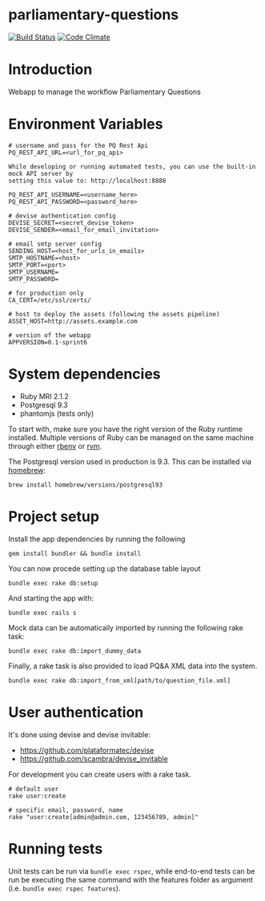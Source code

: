 parliamentary-questions
=======================

[![Build Status](https://travis-ci.org/ministryofjustice/parliamentary-questions.png?branch=master)](https://travis-ci.org/ministryofjustice/parliamentary-questions)
[![Code Climate](https://codeclimate.com/github/ministryofjustice/parliamentary-questions/badges/gpa.svg)](https://codeclimate.com/github/ministryofjustice/parliamentary-questions)

# Introduction
Webapp to manage the workflow Parliamentary Questions

# Environment Variables

```
# username and pass for the PQ Rest Api
PQ_REST_API_URL=<url_for_pq_api>

While developing or running automated tests, you can use the built-in mock API server by
setting this value to: http://localhost:8888

PQ_REST_API_USERNAME=<username_here>
PQ_REST_API_PASSWORD=<password_here>

# devise authentication config
DEVISE_SECRET=<secret_devise_token>
DEVISE_SENDER=<email_for_email_invitation>

# email smtp server config
SENDING_HOST=<host_for_urls_in_emails>
SMTP_HOSTNAME=<host>
SMTP_PORT=<port>
SMTP_USERNAME=
SMTP_PASSWORD=

# for production only
CA_CERT=/etc/ssl/certs/

# host to deploy the assets (following the assets pipeline)
ASSET_HOST=http://assets.example.com

# version of the webapp
APPVERSION=0.1-sprint6
```

# System dependencies

- Ruby MRI 2.1.2
- Postgresql 9.3
- phantomjs (tests only)

To start with, make sure you have the right version of the Ruby runtime installed.
Multiple versions of Ruby can be managed on the same machine through either [rbenv](https://github.com/sstephenson/rbenv)
or [rvm](https://rvm.io/).

The Postgresql version used in production is 9.3. This can be installed via [homebrew](brew.sh):

    brew install homebrew/versions/postgresql93

# Project setup

Install the app dependencies by running the following

    gem install bundler && bundle install

You can now procede setting up the database table layout

    bundle exec rake db:setup

And starting the app with:

    bundle exec rails s

Mock data can be automatically imported by running the following rake task:

    bundle exec rake db:import_dummy_data

Finally, a rake task is also provided to load PQ&A XML data into the system.

    bundle exec rake db:import_from_xml[path/to/question_file.xml]

# User authentication

It's done using devise and devise invitable:

* https://github.com/plataformatec/devise
* https://github.com/scambra/devise_invitable

For development you can create users with a rake task.
```
# default user
rake user:create

# specific email, password, name
rake "user:create[admin@admin.com, 123456789, admin]"
```

# Running tests

Unit tests can be run via `bundle exec rspec`, while end-to-end tests can
be run be executing the same command with the features folder as argument (i.e.
`bundle exec rspec features`).
